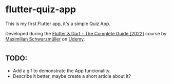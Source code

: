 # flutter-quiz-app

This is my first Flutter app, it's a simple Quiz App.

Developed during the [Flutter & Dart - The Complete Guide [2022]](https://www.udemy.com/course/learn-flutter-dart-to-build-ios-android-apps/) course by [Maximilian Schwarzmüller](https://www.udemy.com/user/maximilian-schwarzmuller/) on [Udemy](https://www.udemy.com).
#
## TODO:
- Add a gif to demonstrate the App funcionality.
- Describe it better, maybe create a short article about it?
